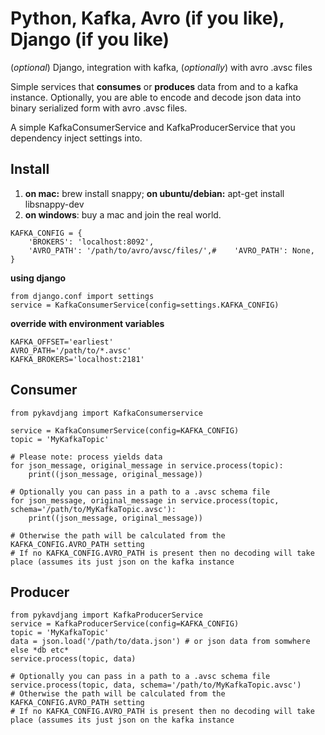 Python, Kafka, Avro (if you like), Django (if you like)
======================================================

(*optional*) Django, integration with kafka, (*optionally*) with avro .avsc files

Simple services that __consumes__ or __produces__ data from and to a kafka instance.
Optionally, you are able to encode and decode json data into binary serialized form with avro .avsc files.

A simple KafkaConsumerService and KafkaProducerService that you dependency inject settings into.

Install
-------

1. **on mac:** brew install snappy; **on ubuntu/debian:** apt-get install libsnappy-dev
3. **on windows**: buy a mac and join the real world.


```
KAFKA_CONFIG = {
    'BROKERS': 'localhost:8092',
    'AVRO_PATH': '/path/to/avro/avsc/files/',#    'AVRO_PATH': None,
}
```

__using django__

```
from django.conf import settings
service = KafkaConsumerService(config=settings.KAFKA_CONFIG)
```

__override with environment variables__

```
KAFKA_OFFSET='earliest'
AVRO_PATH='/path/to/*.avsc'
KAFKA_BROKERS='localhost:2181'
```

Consumer
--------

```
from pykavdjang import KafkaConsumerservice

service = KafkaConsumerService(config=KAFKA_CONFIG)
topic = 'MyKafkaTopic'

# Please note: process yields data
for json_message, original_message in service.process(topic):
    print((json_message, original_message))

# Optionally you can pass in a path to a .avsc schema file
for json_message, original_message in service.process(topic, schema='/path/to/MyKafkaTopic.avsc'):
    print((json_message, original_message))

# Otherwise the path will be calculated from the KAFKA_CONFIG.AVRO_PATH setting
# If no KAFKA_CONFIG.AVRO_PATH is present then no decoding will take place (assumes its just json on the kafka instance
```


Producer
--------

```
from pykavdjang import KafkaProducerService
service = KafkaProducerService(config=KAFKA_CONFIG)
topic = 'MyKafkaTopic'
data = json.load('/path/to/data.json') # or json data from somwhere else *db etc*
service.process(topic, data)

# Optionally you can pass in a path to a .avsc schema file
service.process(topic, data, schema='/path/to/MyKafkaTopic.avsc')
# Otherwise the path will be calculated from the KAFKA_CONFIG.AVRO_PATH setting
# If no KAFKA_CONFIG.AVRO_PATH is present then no decoding will take place (assumes its just json on the kafka instance
```
